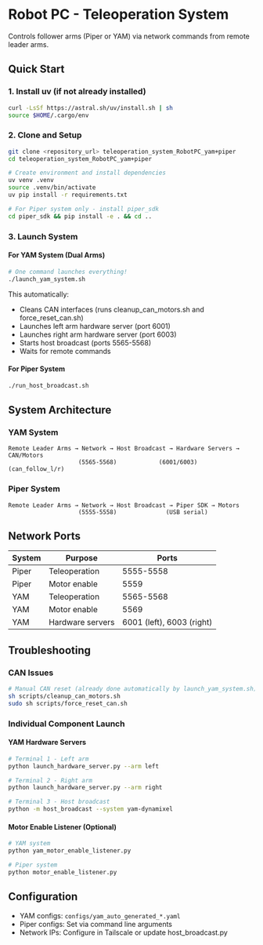 # Robot PC - Teleoperation System

Controls follower arms (Piper or YAM) via network commands from remote leader arms.

## Quick Start

### 1. Install uv (if not already installed)
```bash
curl -LsSf https://astral.sh/uv/install.sh | sh
source $HOME/.cargo/env
```

### 2. Clone and Setup
```bash
git clone <repository_url> teleoperation_system_RobotPC_yam+piper
cd teleoperation_system_RobotPC_yam+piper

# Create environment and install dependencies
uv venv .venv
source .venv/bin/activate
uv pip install -r requirements.txt

# For Piper system only - install piper_sdk
cd piper_sdk && pip install -e . && cd ..
```

### 3. Launch System

#### For YAM System (Dual Arms)
```bash
# One command launches everything!
./launch_yam_system.sh
```

This automatically:
- Cleans CAN interfaces (runs cleanup_can_motors.sh and force_reset_can.sh)
- Launches left arm hardware server (port 6001)
- Launches right arm hardware server (port 6003)  
- Starts host broadcast (ports 5565-5568)
- Waits for remote commands

#### For Piper System
```bash
./run_host_broadcast.sh
```

## System Architecture

### YAM System
```
Remote Leader Arms → Network → Host Broadcast → Hardware Servers → CAN/Motors
                    (5565-5568)            (6001/6003)        (can_follow_l/r)
```

### Piper System
```
Remote Leader Arms → Network → Host Broadcast → Piper SDK → Motors
                    (5555-5558)              (USB serial)
```

## Network Ports

| System | Purpose | Ports |
|--------|---------|-------|
| Piper | Teleoperation | 5555-5558 |
| Piper | Motor enable | 5559 |
| YAM | Teleoperation | 5565-5568 |
| YAM | Motor enable | 5569 |
| YAM | Hardware servers | 6001 (left), 6003 (right) |

## Troubleshooting

### CAN Issues
```bash
# Manual CAN reset (already done automatically by launch_yam_system.sh)
sh scripts/cleanup_can_motors.sh
sudo sh scripts/force_reset_can.sh
```

### Individual Component Launch

#### YAM Hardware Servers
```bash
# Terminal 1 - Left arm
python launch_hardware_server.py --arm left

# Terminal 2 - Right arm  
python launch_hardware_server.py --arm right

# Terminal 3 - Host broadcast
python -m host_broadcast --system yam-dynamixel
```

#### Motor Enable Listener (Optional)
```bash
# YAM system
python yam_motor_enable_listener.py

# Piper system
python motor_enable_listener.py
```

## Configuration

- YAM configs: `configs/yam_auto_generated_*.yaml`
- Piper configs: Set via command line arguments
- Network IPs: Configure in Tailscale or update host_broadcast.py